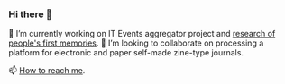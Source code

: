 ### Hi there 👋

🔭 I’m currently working on IT Events aggregator project and [research of people's first memories](https://github.com/matyushkin/reminiscence). 👯 I’m looking to collaborate on processing a platform for electronic and paper self-made zine-type journals.

📫 [How to reach me](https://matyushkin.github.io/links/).

